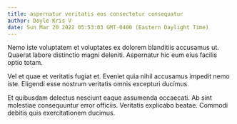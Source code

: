 ```yaml
---
title: aspernatur veritatis eos consectetur consequatur
author: Doyle Kris V
date: Sun Mar 20 2022 05:53:03 GMT-0400 (Eastern Daylight Time)
---
```

Nemo iste voluptatem et voluptates ex dolorem blanditiis accusamus ut. Quaerat labore distinctio magni deleniti. Aspernatur hic eum eius facilis optio totam.

 Vel et quae et veritatis fugiat et. Eveniet quia nihil accusamus impedit nemo iste. Eligendi esse nostrum veritatis omnis excepturi ducimus.

 Et quibusdam delectus nesciunt eaque assumenda occaecati. Ab sint molestiae consequuntur error officiis. Veritatis explicabo beatae. Commodi debitis quis exercitationem ducimus.